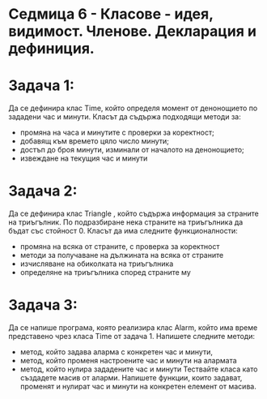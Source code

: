 # Седмица 6 - Класове - идея, видимост. Членове. Декларация и дефиниция.

Задача 1:
=
Да се дефинира клас Time, който определя момент от
денонощието по зададени час и минути. Класът да съдържа подходящи
методи за:

- промяна на часа и минутите с проверки за коректност;
- добавящ към времето цяло число минути;
- достъп до броя минути, изминали от началото на денонощието;
- извеждане на текущия час и минути

Задача 2:
=
Да се дефинира клас Triangle , който съдържа информация за страните на триъгълник. По подразбиране нека страните на триъгълника да бъдат със стойност 0.
Класът да има следните функционалности:

- промяна на всяка от страните, с проверка за коректност
- методи за получаване на дължината на всяка от страните
- изчисляване на обиколката на триъгълника
- определяне на триъгълника според страните му

Задача 3:
=
Да се напише програма, която реализира клас Alarm, който има време представено чрез класа Time от задача 1. 
Напишете следните методи: 
- метод, който задава аларма с конкретен час и минути, 
- метод, който променя настроените час и минути на алармата
- метод, който нулира зададените час и минути
Тествайте класа като създадете масив от аларми. Напишете функции, които задават, променят и нулират час и минути на конкретен елемент от масива.
